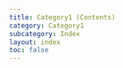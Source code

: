 ```yaml
---
title: Category1 (Contents)
category: Category1
subcategory: Index
layout: index
toc: false
---
```

